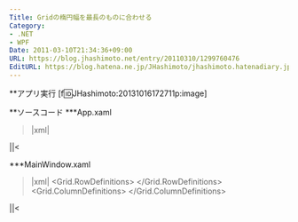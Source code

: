 ```yaml
---
Title: Gridの楕円幅を最長のものに合わせる
Category:
- .NET
- WPF
Date: 2011-03-10T21:34:36+09:00
URL: https://blog.jhashimoto.net/entry/20110310/1299760476
EditURL: https://blog.hatena.ne.jp/JHashimoto/jhashimoto.hatenadiary.jp/atom/entry/12921228815717258041
---
```


**アプリ実行
[f:id:JHashimoto:20131016172711p:image]

**ソースコード
***App.xaml
>|xml|
<Application x:Class="HelloWorld.App"
             xmlns="http://schemas.microsoft.com/winfx/2006/xaml/presentation"
             xmlns:x="http://schemas.microsoft.com/winfx/2006/xaml"
             StartupUri="MainWindow.xaml">
</Application>
||<

***MainWindow.xaml
>|xml|
<Window x:Class="WpfApplication4.MainWindow"
        xmlns="http://schemas.microsoft.com/winfx/2006/xaml/presentation"
        xmlns:x="http://schemas.microsoft.com/winfx/2006/xaml"
        Title="MainWindow" Height="300" Width="500">
    <Grid>
        <Grid.RowDefinitions>
            <RowDefinition />
            <RowDefinition />
            <RowDefinition />
            <RowDefinition />
        </Grid.RowDefinitions>
        <Grid.ColumnDefinitions>
            <!-- 全ての幅を最長の楕円に合わせる -->
            <ColumnDefinition Width="Auto" />
        </Grid.ColumnDefinitions>
        <Ellipse Grid.Row="0" Fill="Aqua" Width="100" />
        <Ellipse Grid.Row="1" Fill="Aqua" />
        <Ellipse Grid.Row="2" Fill="Aqua" />
        <Ellipse Grid.Row="3" Fill="Aqua" />
    </Grid>
</Window>
||<
